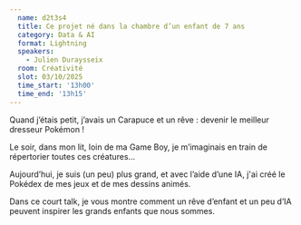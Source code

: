 ```yaml
---
  name: d2t3s4
  title: Ce projet né dans la chambre d’un enfant de 7 ans
  category: Data & AI
  format: Lightning
  speakers: 
    - Julien Duraysseix
  room: Créativité
  slot: 03/10/2025
  time_start: '13h00'
  time_end: '13h15'
---
```

Quand j’étais petit, j’avais un Carapuce et un rêve : devenir le meilleur dresseur Pokémon !

Le soir, dans mon lit, loin de ma Game Boy, je m’imaginais en train de répertorier toutes ces créatures…

Aujourd’hui, je suis (un peu) plus grand, et avec l’aide d’une IA, j'ai créé le Pokédex de mes jeux et de mes dessins animés.

Dans ce court talk, je vous montre comment un rêve d’enfant et un peu d’IA peuvent inspirer les grands enfants que nous sommes.
